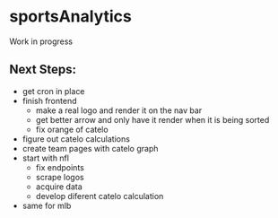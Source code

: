 # sportsAnalytics
Work in progress
## Next Steps:
- get cron in place
- finish frontend
   - make a real logo and render it on the nav bar
   - get better arrow and only have it render when it is being sorted 
  -  fix orange of catelo
- figure out catelo calculations
- create team pages with catelo graph
- start with nfl
  - fix endpoints
  - scrape logos
  - acquire data
  - develop diferent catelo calculation 
- same for mlb

